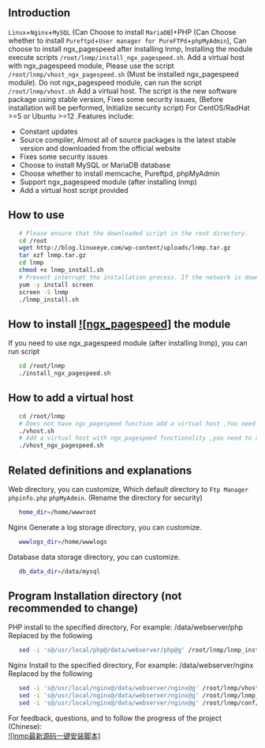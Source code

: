 ## Introduction

   `Linux`+`Nginx`+`MySQL` (Can Choose to install `MariaDB`)+PHP (Can Choose whether to install `Pureftpd`+`User manager for PureFTPd`+`phpMyAdmin`), Can choose to install ngx_pagespeed after installing lnmp, Installing the module execute scripts `/root/lnmp/install_ngx_pagespeed.sh`. Add a virtual host with ngx_pagespeed module, Please use the script `/root/lnmp/vhost_ngx_pagespeed.sh` (Must be installed ngx_pagespeed module). Do not ngx_pagespeed module, can run the script `/root/lnmp/vhost.sh` Add a virtual host. 
    The script is the new software package using stable version, Fixes some security issues, (Before installation will be performed, Initialize security script) For CentOS/RadHat >=5 or Ubuntu >=12 .Features include:

- Constant updates 
- Source compiler, Almost all of source packages is the latest stable version and downloaded from the official website
- Fixes some security issues 
- Choose to install MySQL or MariaDB database 
- Choose whether to install memcache, Pureftpd, phpMyAdmin 
- Support ngx_pagespeed module (after installing lnmp)
- Add a virtual host script provided 

## How to use 

```bash
   # Please ensure that the downloaded script in the root directory.
   cd /root
   wget http://blog.linuxeye.com/wp-content/uploads/lnmp.tar.gz
   tar xzf lnmp.tar.gz
   cd lnmp
   chmod +x lnmp_install.sh
   # Prevent interrupt the installation process. If the network is down, you can execute commands `srceen -r lnmp` network reconnect the installation window.
   yum -y install screen
   screen -S lnmp
   ./lnmp_install.sh
```

## How to install [![ngx_pagespeed]](https://github.com/pagespeed/ngx_pagespeed) the module 
   If you need to use ngx_pagespeed module (after installing lnmp), you can run script
```bash
   cd /root/lnmp
   ./install_ngx_pagespeed.sh
```

## How to add a virtual host

```bash
   cd /root/lnmp
   # Does not have ngx_pagespeed function add a virtual host ,You need to run
   ./vhost.sh
   # Add a virtual host with ngx_pagespeed functionality ,you need to run (must be installed ngx_pagespeed)
   ./vhost_ngx_pagespeed.sh
```

## Related definitions and explanations

   Web directory, you can customize, Which default directory to `Ftp Manager` `phpinfo.php` `phpMyAdmin`. (Rename the directory for security)
```bash
   home_dir=/home/wwwroot
```
   Nginx Generate a log storage directory, you can customize.
```bash
   wwwlogs_dir=/home/wwwlogs 
```
   Database data storage directory, you can customize.
```bash
   db_data_dir=/data/mysql
```

## Program Installation directory (not recommended to change)

   PHP install to the specified directory, For example: /data/webserver/php
   Replaced by the following
```bash
   sed -i 's@/usr/local/php@/data/webserver/php@g' /root/lnmp/lnmp_install.sh
```

   Nginx Install to the specified directory, For example: /data/webserver/nginx 
   Replaced by the following
```bash
   sed -i 's@/usr/local/nginx@/data/webserver/nginx@g' /root/lnmp/vhost.sh
   sed -i 's@/usr/local/nginx@/data/webserver/nginx@g' /root/lnmp/lnmp_install.sh
   sed -i 's@/usr/local/nginx@/data/webserver/nginx@g' /root/lnmp/conf/Nginx-init-*
```

   For feedback, questions, and to follow the progress of the project (Chinese):<br />
   [![lnmp最新源码一键安装脚本]](http://blog.linuxeye.com/31.html)
